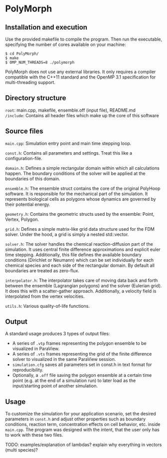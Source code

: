 # PolyMorph

## Installation and execution
Use the provided makefile to compile the program. Then run the executable, specifying the number of cores available on your machine:
```shell
$ cd PolyMorph/
$ make
$ OMP_NUM_THREADS=8 ./polymorph
```
PolyMorph does not use any external libraries. It only requires a compiler compatible with the C++11 standard and the OpenMP 3.1 specification for multi-threading support. 

## Directory structure
`root`: main.cpp, makefile, ensemble.off (input file), README.md    
`/include`: Contains all header files which make up the core of this software  

## Source files

``main.cpp``: Simulation entry point and main time stepping loop. 

``const.h``: Contains all parameters and settings. Treat this like a configuration-file. 

``domain.h``: Defines a simple rectangular domain within which all calculations happen. The boundary conditions of the solver will be applied at the boundaries of this domain.

``ensemble.h``: The ensemble struct contains the core of the original PolyHoop software. It is responsible for the mechanical part of the simulation. It represents biological cells as polygons whose dynamics are governed by their potential energy.  

``geometry.h``: Contains the geometric structs used by the ensemble: Point, Vertex, Polygon. 

``grid.h``: Defines a simple matrix-like grid data structure used for the FDM solver. Under the hood, a grid is simply a nested std::vector. 

``solver.h``: The solver handles the chemical reaction-diffusion part of the simulation. It uses central finite difference approximations and explicit euler time stepping. Additionally, this file defines the available boundary conditions (Dirichlet or Neumann) which can be set individually for each chemical species and each side of the rectangular domain. By default all boundaries are treated as zero-flux.

``interpolator.h``: The interpolator takes care of moving data back and forth between the ensemble (Lagrangian polygons) and the solver (Eulerian grid). It does this with a scatter-gather approach. Additionally, a velocity field is interpolated from the vertex velocities. 

``utils.h``: Various quality-of-life functions.

## Output
A standard usage produces 3 types of output files:
- A series of ``.vtp`` frames representing the polygon ensemble to be visualized in ParaView. 
- A series of ``.vts`` frames representing the grid of the finite difference solver to visualized in the same ParaView session. 
- ``simulation.cfg`` saves all parameters set in const.h in text format for reproducibility. 
- Optionally, a ``.off`` file saving the polygon ensemble at a certain time point (e.g. at the end of a simulation run) to later load as the input/starting point of another simulation. 

## Usage
To customize the simulation for your application scenario, set the desired parameters in ``const.h`` and adjust other properties such as boundary conditions, reaction term, concentration effects on cell behavior, etc. inside ``main.cpp``. The program was designed with the intent, that the user only has to work with these two files. 

TODO: examples/explanation of lambdas? explain why everything in vectors (multi species)?
